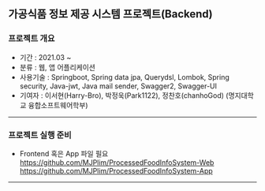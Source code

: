 ## 가공식품 정보 제공 시스템 프로젝트(Backend)
### 프로젝트 개요
* 기간 : 2021.03 ~ 
* 분류 : 웹, 앱 어플리케이션
* 사용기술 : Springboot, Spring data jpa, Querydsl, Lombok, Spring security, Java-jwt, Java mail sender, Swagger2, Swagger-UI
* 기여자 : 이서현(Harry-Bro), 박정욱(Park1122), 정찬호(chanhoGod) (명지대학교 융합소프트웨어학부)
***
### 프로젝트 실행 준비
* Frontend 혹은 App 파일 필요  
https://github.com/MJPlim/ProcessedFoodInfoSystem-Web  
https://github.com/MJPlim/ProcessedFoodInfoSystem-App  
***
